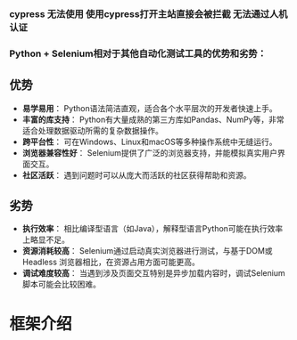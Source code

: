### cypress 无法使用 使用cypress打开主站直接会被拦截 无法通过人机认证
### Python + Selenium相对于其他自动化测试工具的优势和劣势：
## 优势
- **易学易用**：
  Python语法简洁直观，适合各个水平层次的开发者快速上手。
- **丰富的库支持**：
  Python有大量成熟的第三方库如Pandas、NumPy等，非常适合处理数据驱动所需的复杂数据操作。
- **跨平台性**：
  可在Windows、Linux和macOS等多种操作系统中无缝运行。
- **浏览器兼容性好**：
  Selenium提供了广泛的浏览器支持，并能模拟真实用户界面交互。
- **社区活跃**：
  遇到问题时可以从庞大而活跃的社区获得帮助和资源。
## 劣势
- **执行效率**： 
   相比编译型语言（如Java），解释型语言Python可能在执行效率上略显不足。
- **资源消耗较高**： 
   Selenium通过启动真实浏览器进行测试，与基于DOM或Headless 浏览器相比，在资源占用方面可能更高。
- **调试难度较高**： 
   当遇到涉及页面交互特别是异步加载内容时，调试Selenium脚本可能会比较困难。

# 框架介绍
